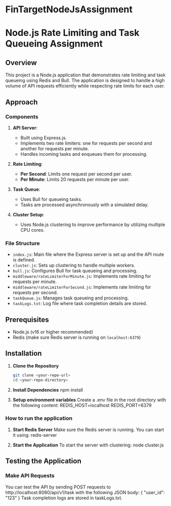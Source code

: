 # FinTargetNodeJsAssignment
# Node.js Rate Limiting and Task Queueing Assignment

## Overview

This project is a Node.js application that demonstrates rate limiting and task queueing using Redis and Bull. The application is designed to handle a high volume of API requests efficiently while respecting rate limits for each user.

## Approach

### Components
1. **API Server**: 
   - Built using Express.js.
   - Implements two rate limiters: one for requests per second and another for requests per minute.
   - Handles incoming tasks and enqueues them for processing.

2. **Rate Limiting**:
   - **Per Second**: Limits one request per second per user.
   - **Per Minute**: Limits 20 requests per minute per user.

3. **Task Queue**:
   - Uses Bull for queueing tasks.
   - Tasks are processed asynchronously with a simulated delay.

4. **Cluster Setup**:
   - Uses Node.js clustering to improve performance by utilizing multiple CPU cores.

### File Structure
- `index.js`: Main file where the Express server is set up and the API route is defined.
- `cluster.js`: Sets up clustering to handle multiple workers.
- `bull.js`: Configures Bull for task queueing and processing.
- `middleware/rateLimiterForMinute.js`: Implements rate limiting for requests per minute.
- `middleware/rateLimiterForSecond.js`: Implements rate limiting for requests per second.
- `taskQueue.js`: Manages task queueing and processing.
- `taskLogs.txt`: Log file where task completion details are stored.

## Prerequisites
- Node.js (v16 or higher recommended)
- Redis (make sure Redis server is running on `localhost:6379`)


## Installation
1. **Clone the Repository**

   ```bash
   git clone <your-repo-url>
   cd <your-repo-directory>

2. **Install Dependencies**
    npm install

3. **Setup environment variables**
Create a .env file in the root directory with the following content:
REDIS_HOST=localhost
REDIS_PORT=6379
    

### How to run the application
1. **Start Redis Server**
Make sure the Redis server is running. You can start it using:
redis-server

2. **Start the Application**
To start the server with clustering:
node cluster.js


## Testing the Application
### Make API Requests

You can test the API by sending POST requests to http://localhost:8080/api/v1/task with the following JSON body:
{
  "user_id": "123"
}
Task completion logs are stored in taskLogs.txt.

